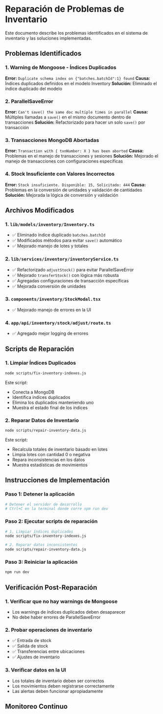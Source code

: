# Reparación de Problemas de Inventario

Este documento describe los problemas identificados en el sistema de inventario y las soluciones implementadas.

## Problemas Identificados

### 1. Warning de Mongoose - Índices Duplicados
**Error:** `Duplicate schema index on {"batches.batchId":1} found`
**Causa:** Índices duplicados definidos en el modelo Inventory
**Solución:** Eliminado el índice duplicado del modelo

### 2. ParallelSaveError
**Error:** `Can't save() the same doc multiple times in parallel`
**Causa:** Múltiples llamadas a `save()` en el mismo documento dentro de transacciones
**Solución:** Refactorizado para hacer un solo `save()` por transacción

### 3. Transacciones MongoDB Abortadas
**Error:** `Transaction with { txnNumber: X } has been aborted`
**Causa:** Problemas en el manejo de transacciones y sesiones
**Solución:** Mejorado el manejo de transacciones con configuraciones específicas

### 4. Stock Insuficiente con Valores Incorrectos
**Error:** `Stock insuficiente. Disponible: 15, Solicitado: 444`
**Causa:** Problemas en la conversión de unidades y validación de cantidades
**Solución:** Mejorada la lógica de conversión y validación

## Archivos Modificados

### 1. `lib/models/inventory/Inventory.ts`
- ✅ Eliminado índice duplicado `batches.batchId`
- ✅ Modificados métodos para evitar `save()` automático
- ✅ Mejorado manejo de lotes y totales

### 2. `lib/services/inventory/inventoryService.ts`
- ✅ Refactorizado `adjustStock()` para evitar ParallelSaveError
- ✅ Mejorado `transferStock()` con lógica más robusta
- ✅ Agregadas configuraciones de transacción específicas
- ✅ Mejorada conversión de unidades

### 3. `components/inventory/StockModal.tsx`
- ✅ Mejorado manejo de errores en la UI

### 4. `app/api/inventory/stock/adjust/route.ts`
- ✅ Agregado mejor logging de errores

## Scripts de Reparación

### 1. Limpiar Índices Duplicados
```bash
node scripts/fix-inventory-indexes.js
```
Este script:
- Conecta a MongoDB
- Identifica índices duplicados
- Elimina los duplicados manteniendo uno
- Muestra el estado final de los índices

### 2. Reparar Datos de Inventario
```bash
node scripts/repair-inventory-data.js
```
Este script:
- Recalcula totales de inventario basado en lotes
- Limpia lotes con cantidad 0 o negativa
- Repara inconsistencias en los datos
- Muestra estadísticas de movimientos

## Instrucciones de Implementación

### Paso 1: Detener la aplicación
```bash
# Detener el servidor de desarrollo
# Ctrl+C en la terminal donde corre npm run dev
```

### Paso 2: Ejecutar scripts de reparación
```bash
# 1. Limpiar índices duplicados
node scripts/fix-inventory-indexes.js

# 2. Reparar datos inconsistentes
node scripts/repair-inventory-data.js
```

### Paso 3: Reiniciar la aplicación
```bash
npm run dev
```

## Verificación Post-Reparación

### 1. Verificar que no hay warnings de Mongoose
- Los warnings de índices duplicados deben desaparecer
- No debe haber errores de ParallelSaveError

### 2. Probar operaciones de inventario
- ✅ Entrada de stock
- ✅ Salida de stock
- ✅ Transferencias entre ubicaciones
- ✅ Ajustes de inventario

### 3. Verificar datos en la UI
- Los totales de inventario deben ser correctos
- Los movimientos deben registrarse correctamente
- Las alertas deben funcionar apropiadamente

## Monitoreo Continuo


